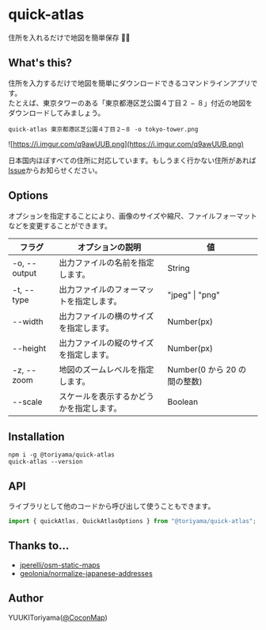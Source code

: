 # quick-atlas

住所を入れるだけで地図を簡単保存 🗾💾

## What's this?

住所を入力するだけで地図を簡単にダウンロードできるコマンドラインアプリです。  
たとえば、東京タワーのある「東京都港区芝公園４丁目２ − ８」付近の地図をダウンロードしてみましょう。

```terminal
quick-atlas 東京都港区芝公園４丁目２−８ -o tokyo-tower.png
```

![https://i.imgur.com/q9awUUB.png](https://i.imgur.com/q9awUUB.png)

日本国内ほぼすべての住所に対応しています。もしうまく行かない住所があれば[Issue](https://github.com/YUUKIToriyama/quick-atlas/issues)からお知らせください。

## Options

オプションを指定することにより、画像のサイズや縮尺、ファイルフォーマットなどを変更することができます。

| フラグ       | オプションの説明                         | 値                           |
| ------------ | ---------------------------------------- | ---------------------------- |
| -o, --output | 出力ファイルの名前を指定します。         | String                       |
| -t, --type   | 出力ファイルのフォーマットを指定します。 | "jpeg" &#124; "png"          |
| --width      | 出力ファイルの横のサイズを指定します。   | Number(px)                   |
| --height     | 出力ファイルの縦のサイズを指定します。   | Number(px)                   |
| -z, --zoom   | 地図のズームレベルを指定します。         | Number(0 から 20 の間の整数) |
| --scale      | スケールを表示するかどうかを指定します。 | Boolean                      |

## Installation

```terminal
npm i -g @toriyama/quick-atlas
quick-atlas --version
```

## API

ライブラリとして他のコードから呼び出して使うこともできます。

```typescript
import { quickAtlas, QuickAtlasOptions } from "@toriyama/quick-atlas";
```

## Thanks to...

- [jperelli/osm-static-maps](https://github.com/jperelli/osm-static-maps)
- [geolonia/normalize-japanese-addresses](https://github.com/geolonia/normalize-japanese-addresses/)

## Author

YUUKIToriyama([@CoconMap](https://twitter.com/CoconMap))

